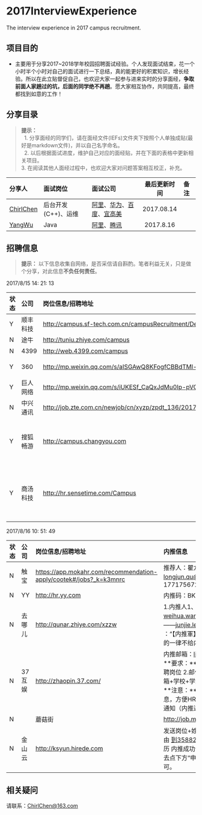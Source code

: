 # 2017InterviewExperience
The interview experience in 2017 campus recruitment.
## 项目目的
- 主要用于分享2017~2018学年校园招聘面试经验。个人发现面试结束，花一个小时半个小时对自己的面试进行一下总结，真的能更好的积累知识，增长经验。所以在此立贴督促自己，也欢迎大家一起参与进来实时的分享面经，**争取前面人家趟过的坑，后面的同学绝不再趟**。愿大家相互协作，共同提高，最终都找到如意的工作！

## 分享目录
> **提示：** <br>
    1. 分享面经的同学们，请在面经文件(IEFs)文件夹下按照个人单独成贴(最好是markdown文件)，并以自己名字命名。 <br>
    2. 以后根据面试进度，维护自己对应的面经贴，并在下面的表格中更新相关项目。<br>
    3. 在阅读其他人面经过程中，也欢迎大家对问题答案相互校正，补充。<br>
  
| 分享人 | 面试岗位 | 面试公司 | 最后更新时间 | 备注 |
| :--- | :---- | :---- | :---: | :----- | 
|[ChirlChen](./IEFs/ChirlChen.md)| 后台开发(C++)、运维| [阿里](./IEFs/ChirlChen.md#mayijinfu)、[华为](./IEFs/ChirlChen.md#huawei)、[百度](./IEFs/ChirlChen.md#baidu_shanghai)、[宜高美](./IEFs/ChirlChen.md#yigaomei) | 2017.08.14| |
|[YangWu](./IEFs/YangWu.md) | Java | [阿里](./IEFs/YangWu.md#ali)、[腾讯](./IEFs/YangWu.md#tenxun) | 2017.8.16 | |

 
## 招聘信息
> **提示：** 以下信息收集自网络，是否采信请自斟酌。笔者利益无关，只是做个分享，对此信息**不负任何责任**。

2017/8/15 14: 21: 13

|状态 | 公司 | 岗位信息/招聘地址 | 内推信息 |
| --- | :--- | :--- | :----|
| Y | 顺丰科技 | http://campus.sf-tech.com.cn/campusRecruitment/Default.html |内推码：366109、366040 |
| N | 途牛 | http://tuniu.zhiye.com/campus |内推码：TN006520|
| N | 4399 | http://web.4399.com/campus | 内推码：TMZBPEG5 |
| Y | 360 | http://mp.weixin.qq.com/s/aISGAwQ8KFogfCBBdTMl-Q | 内推:yuanfang@360.cn，主题: 姓名 + 岗位 + 手机号 + 学校 |
| Y | 巨人网络 | http://mp.weixin.qq.com/s/iUKESf_CaQxJdMu0Ip-pVQ | 内推邮箱:mr_jwyyx@163.com|
| N | 中兴通讯 | http://job.zte.com.cn/newjob/cn/xyzp/zpdt_136/201708/t20170811_465091.html | 内推码  ZTE170EM0、ZTE04YDQ0|
| Y | 搜狐畅游 | http://campus.changyou.com |  liang_m@cyou-inc.com，简历格式【姓名+内推岗位+电话号码+学校】，邮件中尽量写一段突出自己优势的文字，这样内推成功的几率会更大。|
| Y | 商汤科技 | http://hr.sensetime.com/Campus | 内推邮箱:hegaoyuan@sensetime.com，简历请以【姓名-学校-应聘职位-期望工作地点】命名。邮件内容请用以下模板：姓名：邮箱：电话：自我推荐： |

2017/8/16 10: 51: 49 

|状态 | 公司 | 岗位信息/招聘地址 | 内推信息 |
| --- | :--- | :--- | :----|
| N | 触宝 | https://app.mokahr.com/recommendation-apply/cootek#/jobs?_k=k3mnrc | 推荐人：瞿龙俊；推荐邮箱：longjun.qu@cootek.cn；推荐人手机：17717567217 |
| N | YY | http://hr.yy.com | 内推码：BKR51 |
| N | 去哪儿 | http://qunar.zhiye.com/xzzw | 1.内推人1、 weihua.wang@qunar.com，2.内推人2——junjie.le@qunar.com，邮件名称 ：“【内推軍】岗位-学校-姓名”。不按格式的一律不给内推哦！|
| N | 37互娱 | http://zhaopin.37.com/ |内推邮箱：liangyangrong@37.com <br>**要求：**1.邮件主题：内推軍+姓名+应聘岗位 2.邮件正文附上：姓名+手机号+邮箱+学校+学历 <br>**注意：**1.必须按照此格式填完所有信息，方便HR后期录入 2.内推通过会有短信通知（内推通过仍需要网申） |
| N | |蘑菇街 |http://job.mogujie.com/campus/position | 内推邮箱：jiangchuan@meili-inc.com。<br>邮件标题：【姓名】+【求职岗位（北京or杭州）】+【手机号】+【邮箱】+【来自内推軍】<br> 邮件内容:1.【姓名】+【性别】+【岗位（北京or杭州）】【最高学历】+【手机号码】+【邮箱】+【学校全称】  ☜需要录入信息，缺一不可 2:推荐理由:  重要请认真写，我会根据这个筛选哈（不超过200字）3:简历附件（PDF格式）4.不按上述要求来的，一律不给内推 ！！谢谢合作！！！！注意:岗位需标明  北京or杭州祝秋招顺利，各位加油 |
| N | 金山云 | http://ksyun.hirede.com | 发送岗位+姓名+性别+电话+邮箱+推荐理由 到3588212139@qq.com，不需要简历 内推成功会收到官方的邮件，点链接进去点下方“申请职位”，注册并完善简历即可。|


## 相关疑问
 请联系：ChirlChen@163.com